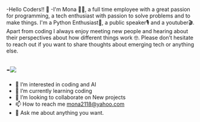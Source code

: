 -Hello Coders!! 👋
-I'm Mona 🙋‍♂️, a full time employee with a great passion for programming, a tech enthusiast with passion to solve problems and to make things. I'm a Python Enthusiast🐍, a public speaker🎙 and a youtuber🎬. Apart from coding I always enjoy meeting new people and hearing about their perspectives about how different things work 🤓. Please don’t hesitate to reach out if you want to share thoughts about emerging tech or anything else.


-![](images/WBBlog_KidsCoding.jpg.png)
-  
-  👀 I’m interested in coding and AI
- 🌱 I’m currently learning coding 
- 💞️ I’m looking to collaborate on New projects
- 📫 How to reach me mona2118@yahoo.com 
- 💬 Ask me about anything you want.


<!---
Manonaahmd/Manonaahmd is a ✨ special ✨ repository because its `README.md` (this file) appears on your GitHub profile.
You can click the Preview link to take a look at your changes.
--->
